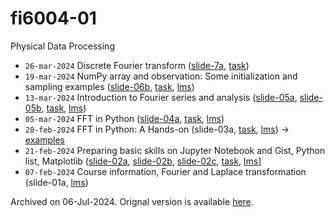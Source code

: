 # fi6004-01
Physical Data Processing

+ `26-mar-2024` Discrete Fourier transform ([slide-7a](https://osf.io/z9f35), [task](https://github.com/dudung/fi6004-01-2023-2/issues/6))
+ `19-mar-2024` NumPy array and observation: Some initialization and sampling examples ([slide-06b](https://osf.io/ewp5s), [task](https://github.com/dudung/fi6004-01-2023-2/issues/5), [lms](https://edunex.itb.ac.id/courses/58272/preview/242435))
+ `13-mar-2024` Introduction to Fourier series and analysis ([slide-05a](https://osf.io/eupys), [slide-05b](https://osf.io/ukcmw), [task](https://github.com/dudung/fi6004-01-2023-2/issues/4), [lms](https://edunex.itb.ac.id/courses/58272/preview/240699))
+ `05-mar-2024` FFT in Python ([slide-04a](https://osf.io/k6mr9), [task](https://github.com/dudung/fi6004-01-2023-2/issues/3), [lms](https://edunex.itb.ac.id/courses/58272/preview/237767))
+ `28-feb-2024` FFT in Python: A Hands-on (slide-03a, [task](https://github.com/dudung/fi6004-01-2023-2/issues/2), [lms](https://edunex.itb.ac.id/courses/58272/preview/237166)) &rightarrow; [examples](https://github.com/dudung/py-jupyter-nb/tree/main/src/apply/fft)
+ `21-feb-2024` Preparing basic skills on Jupyter Notebook and Gist, Python list, Matplotlib ([slide-02a](https://osf.io/pxcra), [slide-02b](https://osf.io/rxu7v), [slide-02c](https://osf.io/zp2y7), [task](https://github.com/dudung/fi6004-01-2023-2/issues/1), [lms](https://edunex.itb.ac.id/courses/58272/preview/234923)]
+ `07-feb-2024` Course information, Fourier and Laplace transformation (slide-01a, [lms](https://edunex.itb.ac.id/courses/58272/preview/227090))

Archived on 06-Jul-2024. Orignal version is available [here](https://github.com/dudung/fi6004-01-2023-2).
